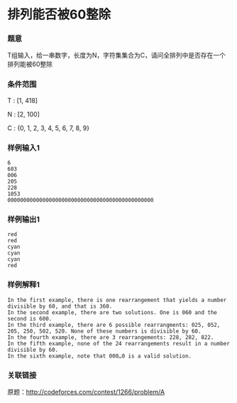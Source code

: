 # 排列能否被60整除

### 题意

T组输入，给一串数字，长度为N，字符集集合为C，请问全排列中是否存在一个排列能被60整除

### 条件范围

T : [1, 418]

N : [2, 100]

C : {0, 1, 2, 3, 4, 5, 6, 7, 8, 9}

### 样例输入1

```
6
603
006
205
228
1053
0000000000000000000000000000000000000000000000
```

### 样例输出1

```
red
red
cyan
cyan
cyan
red
```

### 样例解释1

```
In the first example, there is one rearrangement that yields a number divisible by 60, and that is 360.
In the second example, there are two solutions. One is 060 and the second is 600.
In the third example, there are 6 possible rearrangments: 025, 052, 205, 250, 502, 520. None of these numbers is divisible by 60.
In the fourth example, there are 3 rearrangements: 228, 282, 822.
In the fifth example, none of the 24 rearrangements result in a number divisible by 60.
In the sixth example, note that 000…0 is a valid solution.
```

### 关联链接

原题：http://codeforces.com/contest/1266/problem/A

